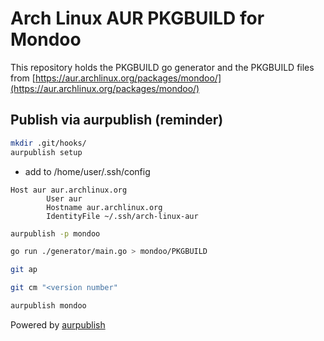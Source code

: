 # Arch Linux AUR PKGBUILD for Mondoo

This repository holds the PKGBUILD go generator and the PKGBUILD files from [https://aur.archlinux.org/packages/mondoo/](https://aur.archlinux.org/packages/mondoo/)

## Publish via aurpublish (reminder)

``` bash
mkdir .git/hooks/
aurpublish setup
```

- add to /home/user/.ssh/config

``` text
Host aur aur.archlinux.org
        User aur
        Hostname aur.archlinux.org
        IdentityFile ~/.ssh/arch-linux-aur
```

``` bash
aurpublish -p mondoo

go run ./generator/main.go > mondoo/PKGBUILD

git ap

git cm "<version number"

aurpublish mondoo
```

Powered by [aurpublish](https://github.com/eli-schwartz/aurpublish)